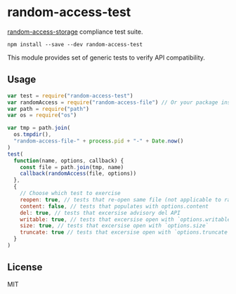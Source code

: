 # random-access-test

[random-access-storage][] compliance test suite.

```
npm install --save --dev random-access-test
```

This module provides set of generic tests to verify API compatibility.

## Usage

```js
var test = require("random-access-test")
var randomAccess = require("random-access-file") // Or your package instead
var path = require("path")
var os = require("os")

var tmp = path.join(
  os.tmpdir(),
  "random-access-file-" + process.pid + "-" + Date.now()
)
test(
  function(name, options, callback) {
    const file = path.join(tmp, name)
    callback(randomAccess(file, options))
  },
  {
    // Choose which test to exercise
    reopen: true, // tests that re-open same file (not applicable to ram)
    content: false, // tests that populates with options.content
    del: true, // tests that excersise advisory del API
    writable: true, // tests that excersise open with `options.writable`
    size: true, // tests that excersise open with `options.size`
    truncate: true // tests that excersise open with `options.truncate`
  }
)
```

## License

MIT

[random-access-storage]: https://github.com/random-access-storage
